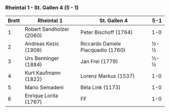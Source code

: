 ### Rheintal 1  - St. Gallen 4 (5 - 1)

| Brett | Rheintal 1               | St. Gallen 4                       | 5-1 |
|-------|--------------------------|------------------------------------|-----|
| 1     | Robert Sandholzer (2060) | Peter Bischoff (1764)              | 1-0 |
| 2     | Andreas Kezic (1908)     | Riccardo Daniele Piacquadio (1760) | ½-½ |
| 3     | Urs Benninger (1884)     | Jan Frei (1779)                    | ½-½ |
| 4     | Kurt Kaufmann (1822)     | Lorenz Markus (1537)               | 1-0 |
| 5     | Mario Semadeni           | Béla Link (1173)                   | 1-0 |
| 6     | Enrique Lorita (1767)    | FF                                 | 1-0 |
